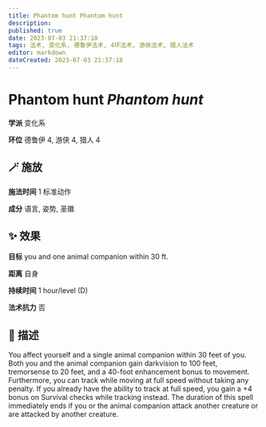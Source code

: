 ```yaml
---
title: Phantom hunt Phantom hunt
description: 
published: true
date: 2023-07-03 21:37:18
tags: 法术, 变化系, 德鲁伊法术, 4环法术, 游侠法术, 猎人法术
editor: markdown
dateCreated: 2023-07-03 21:37:18
---
```


# **Phantom hunt** *Phantom hunt*

**学派** 变化系 

**环位** 德鲁伊 4, 游侠 4, 猎人 4

## 🪄 施放

**施法时间** 1 标准动作

**成分** 语言, 姿势, 圣徽

## ✨ 效果 

**目标** you and one animal companion within 30 ft. 

**距离** 自身  

**持续时间** 1 hour/level (D) 

**法术抗力** 否

## 📖 描述

You affect yourself and a single animal companion within 30 feet of you. Both you and the animal companion gain darkvision to 100 feet, tremorsense to 20 feet, and a 40-foot enhancement bonus to movement. Furthermore, you can track while moving at full speed without taking any penalty. If you already have the ability to track at full speed, you gain a +4 bonus on Survival checks while tracking instead.  The duration of this spell immediately ends if you or the animal companion attack another creature or are attacked by another creature.
    